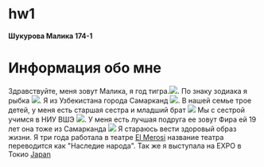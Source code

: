 # hw1
**Шукурова Малика 174-1**
# **Информация обо мне**
Здравствуйте, меня зовут Малика, я год тигра.![](https://s1.1zoom.ru/big0/729/Tigers_Painting_Art_Head_White_Glance_533926_1280x954.jpg).
По знаку зодиака я рыбка ![](http://heaclub.ru/tim/c26c62736282b538aeffe48a7379377a/ribi-vosprinimayut-chuzhuyu-bedu-kak-svoyu.jpg). 
Я из Узбекистана города Самарканд ![](https://s00.yaplakal.com/pics/pics_original/4/1/2/3203214.jpg).
В нашей семье трое детей, у меня есть старшая сестра и младший брат ![](https://pp.userapi.com/c638816/v638816061/f8f4/tesUc4efZW4.jpg)
Мы с сестрой учимся в НИУ ВШЭ ![](http://studygu.ru/images/university/blazon/55df85b5965c2.jpg).
У меня есть лучшая подруга ее зовут Фира ей 19 лет она тоже из Самарканда ![](https://pp.userapi.com/c840731/v840731388/4a602/Zq0w6Zcme80.jpg)
Я стараюсь вести здоровый образ жизни. Я три года работала в театре  [El Merosi](http://samcity.uz/catalog/item/teatr-istoricheskogo-kostyuma-el-merosi-el-merosi) название театра переводится как "Наследие народа". Так же я выступала на EXPO в Токио [Japan](https://www.nippo.co.jp/eng/n-expo016/ne16_a.htm)


